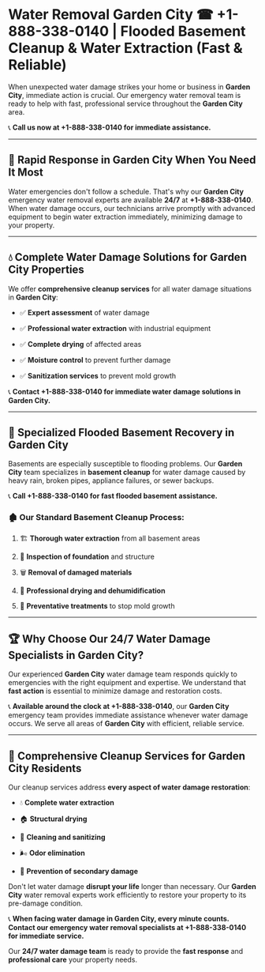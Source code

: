 # Water Removal Garden City ☎ +1-888-338-0140 | Flooded Basement Cleanup & Water Extraction (Fast & Reliable)

When unexpected water damage strikes your home or business in **Garden City**, immediate action is crucial. Our emergency water removal team is ready to help with fast, professional service throughout the **Garden City** area. 

📞 **Call us now at +1-888-338-0140 for immediate assistance.**
---
## 🚀 Rapid Response in Garden City When You Need It Most
Water emergencies don't follow a schedule. That's why our **Garden City** emergency water removal experts are available **24/7** at **+1-888-338-0140**. When water damage occurs, our technicians arrive promptly with advanced equipment to begin water extraction immediately, minimizing damage to your property.
---
## 💧 Complete Water Damage Solutions for Garden City Properties
We offer **comprehensive cleanup services** for all water damage situations in **Garden City**:
- ✅ **Expert assessment** of water damage  
- ✅ **Professional water extraction** with industrial equipment  
- ✅ **Complete drying** of affected areas  
- ✅ **Moisture control** to prevent further damage  
- ✅ **Sanitization services** to prevent mold growth  
📞 **Contact +1-888-338-0140 for immediate water damage solutions in Garden City.**
---
## 🌊 Specialized Flooded Basement Recovery in Garden City
Basements are especially susceptible to flooding problems. Our **Garden City** team specializes in **basement cleanup** for water damage caused by heavy rain, broken pipes, appliance failures, or sewer backups. 
📞 **Call +1-888-338-0140 for fast flooded basement assistance.**
### 🏚️ Our Standard Basement Cleanup Process:
1. 🏗️ **Thorough water extraction** from all basement areas  
2. 🔎 **Inspection of foundation** and structure  
3. 🗑️ **Removal of damaged materials**  
4. 💨 **Professional drying and dehumidification**  
5. 🚫 **Preventative treatments** to stop mold growth  
---
## 🏆 Why Choose Our 24/7 Water Damage Specialists in Garden City?
Our experienced **Garden City** water damage team responds quickly to emergencies with the right equipment and expertise. We understand that **fast action** is essential to minimize damage and restoration costs.
📞 **Available around the clock at +1-888-338-0140**, our **Garden City** emergency team provides immediate assistance whenever water damage occurs. We serve all areas of **Garden City** with efficient, reliable service.
---
## 🧹 Comprehensive Cleanup Services for Garden City Residents
Our cleanup services address **every aspect of water damage restoration**:
- 💧 **Complete water extraction**  
- 🏠 **Structural drying**  
- 🧼 **Cleaning and sanitizing**  
- 🌬️ **Odor elimination**  
- 🚫 **Prevention of secondary damage**  
Don't let water damage **disrupt your life** longer than necessary. Our **Garden City** water removal experts work efficiently to restore your property to its pre-damage condition.
📞 **When facing water damage in Garden City, every minute counts. Contact our emergency water removal specialists at +1-888-338-0140 for immediate service.**
Our **24/7 water damage team** is ready to provide the **fast response** and **professional care** your property needs.
